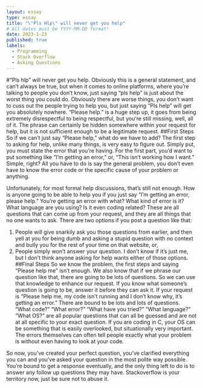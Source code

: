 ```yaml
---
layout: essay
type: essay
title: "\"Pls Hlp\" will never get you help"
# All dates must be YYYY-MM-DD format!
date: 2023-1-23
published: true
labels:
  - Programming
  - Stack Overflow
  - Asking Questions
---
```

#“Pls hlp” will never get you help.
Obviously this is a general statement, and can’t always be true, but when it comes to online platforms, where you’re talking to people you don’t know, 
just saying “pls help” is just about the worst thing you could do. Obviously there are worse things, you don’t want to cuss out the people trying to help you,
but just saying “Pls help” will get you absolutely nowhere. “Please help.” is a huge step up, it goes from being extremely disrespectful to being respectful, 
but you’re still missing, well, all of it. The phrase can certainly be hidden somewhere within your request for help, but it is not sufficient enough to be a 
legitimate request.
##First Steps
So if we can’t just say “Please help,” what do we have to add? The first step to asking for help, unlike many things, is very easy to figure out. 
Simply put, you must state the error that you’re having. For the first part, you’d want to put something like “I’m getting an error,” or, “This isn’t working how I want.”
Simple, right? All you have to do is say the general problem, you don’t even have to know the error code or the specific cause of your problem or anything. 

Unfortunately, for most formal help discussions, that’s still not enough. How is anyone going to be able to help you if you just say “I’m getting an error, please help.” 
You’re getting an error with what?  What kind of error is it? What language are you using? Is it even coding related? These are all questions that can come up from your 
request, and they are all things that no one wants to ask. There are two options if you post a question like that: 
1. People will give snarkily ask you those questions from earlier, and then yell at you for being dumb and asking a stupid question with no context and bully you 
for the rest of your time on that website, or, 
2. People simply won’t answer your question.
I don’t know if it’s just me, but I don’t think anyone asking for help wants either of those options. 
##Final Steps
So we know the problem, the first steps and saying “Please help me” isn’t enough. We also know that if we phrase our question like that,
there are going to be lots of questions. So we can use that knowledge to enhance our request. If you know what someone’s question is going to be, 
answer it before they can ask it. If your request is “Please help me, my code isn’t running and I don’t know why, it’s getting an error.” There are bound to be lots 
and lots of questions. “What code?” “What error?” “What have you tried?” “What language?” “What OS?” are all popular questions that can all be guessed and are not at all
specific to your exact question. If you are coding in C, your OS can be something that is easily overlooked, but situationally very important. The errors themselves can 
often tell people exactly what your problem is without even having to look at your code.

So now, you’ve created your perfect question, you’ve clarified everything you can and you’ve asked your question in the most polite way possible. 
You’re bound to get a response eventually, and the only thing left to do is to answer any follow up questions they may have. Stackoverflow is your territory now, 
just be sure not to abuse it. 
	

